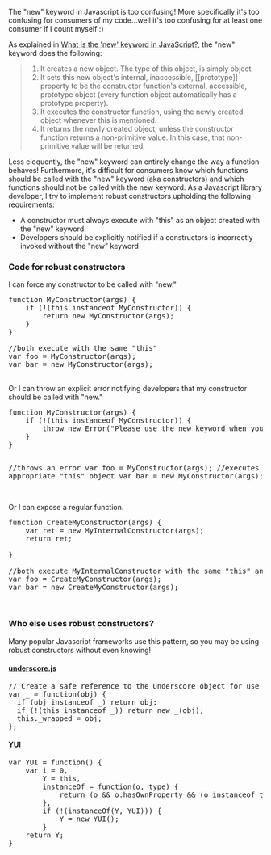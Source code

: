 The "new" keyword in Javascript is too confusing!  More specifically it's too confusing for consumers of my code...well it's too confusing for at least one consumer if I count myself :)
<!--more-->

As explained in <a href="http://stackoverflow.com/questions/1646698/what-is-the-new-keyword-in-javascript/3658673#3658673">What is the 'new' keyword in JavaScript?</a>, the "new" keyword does the following:
<blockquote>
<ol>
<li>It creates a new object. The type of this object, is simply object.</li>
<li>It sets this new object's internal, inaccessible, [[prototype]] property to be the constructor function's external, accessible, prototype object (every function object automatically has a prototype property).</li>
<li>It executes the constructor function, using the newly created object whenever this is mentioned.</li>
<li>It returns the newly created object, unless the constructor function returns a non-primitive value. In this case, that non-primitive value will be returned.</li>
</ol>
</blockquote>

Less eloquently, the "new" keyword can entirely change the way a function behaves!  Furthermore, it's difficult for consumers know which functions should be called with the "new" keyword (aka constructors) and which functions should not be called with the new keyword.  As a Javascript library developer, I try to implement robust constructors upholding the following requirements: 
<ul>
<li>A constructor must always execute with "this" as an object created with the "new" keyword.</li>
<li>Developers should be explicitly notified if a constructors is incorrectly invoked without the "new" keyword</li>
</ul>

<h3>Code for robust constructors</h3>

I can force my constructor to be called with "new."
<pre>
function MyConstructor(args) {
    if (!(this instanceof MyConstructor)) {
        return new MyConstructor(args);
    }
}

//both execute with the same "this"
var foo = MyConstructor(args);
var bar = new MyConstructor(args);
</pre>
<br/>
Or I can throw an explicit error notifying developers that my constructor should be called with "new."
<pre>
function MyConstructor(args) {
    if (!(this instanceof MyConstructor)) {
        throw new Error("Please use the new keyword when you call MyConstructor");
    }
}

//throws an error
var foo = MyConstructor(args);
//executes with an appropriate "this" object
var bar = new MyConstructor(args);
</pre>
<br/>
Or I can expose a regular function.

<pre>
function CreateMyConstructor(args) {
    var ret = new MyInternalConstructor(args);
    return ret;
    
}

//both execute MyInternalConstructor with the same "this" and return the internally created object
var foo = CreateMyConstructor(args);
var bar = new CreateMyConstructor(args);
</pre>
<br/>
<h3>Who else uses robust constructors?</h3>
Many popular Javascript frameworks use this pattern, so you may be using robust constructors without even knowing!

<h4><a href="https://github.com/jashkenas/underscore/blob/master/underscore.js">underscore.js</a></h4>
<pre>
// Create a safe reference to the Underscore object for use below.
var _ = function(obj) {
  if (obj instanceof _) return obj;
  if (!(this instanceof _)) return new _(obj);
  this._wrapped = obj;
};
</pre>

<h4><a href="http://yuilibrary.com/yui/docs/api/files/yui_js_yui.js.html">YUI</a></h4>
<pre>
var YUI = function() {
    var i = 0,
        Y = this,
        instanceOf = function(o, type) {
            return (o && o.hasOwnProperty && (o instanceof type));
        },
        if (!(instanceOf(Y, YUI))) {
            Y = new YUI();
        }
    return Y;
}
</pre>
